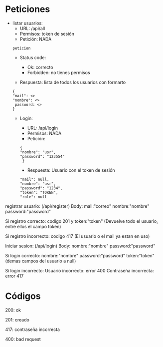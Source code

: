 
# Peticiones

 - listar usuarios:
    - URL: /api/all
    - Permisos: token de sesión
    - Petición: NADA
    ```
    peticion
    ```
    - Status code:
        - Ok: correcto
        - Forbidden: no tienes permisos   

    - Respuesta: lista  de todos los usuarios con formarto 
    ```
    { 
    "mail": <>
    "nombre": <>
     password: <>
    }
    ```
    - Login:
        - URL: /api/login
        - Permisos: NADA
        - Petición:
       
        ```
        {        
        "nombre": "usr",
        "password": "123554"       
         }
        ```
         - Respuesta: Usuario con el token de sesión
        ```
        "mail": null,
        "nombre": "usr",
        "password": "1234",
        "token": "TOKEN",
        "role": null
        ```



registrar usuario:
(/api/register)
Body:
mail:"correo"
nombre:"nombre"
password:"password"

Si registro correcto:
codigo 201 y token:"token" (Devuelve todo el usuario, entre ellos el campo token)

Si registro incorrecto:
codigo 417 (El usuario o el mail ya estan en uso)


Iniciar sesion:
(/api/login)
Body:
nombre:"nombre"
password:"password"

Si login correcto:
nombre:"nombre"
password:"password"
token:"token"
(demas campos del usuario a null)

Si login incorrecto:
Usuario incorrecto: error 400 
Contraseña incorrecta: error 417


# Códigos

200: ok

201: creado

417: contraseña incorrecta

400: bad request
